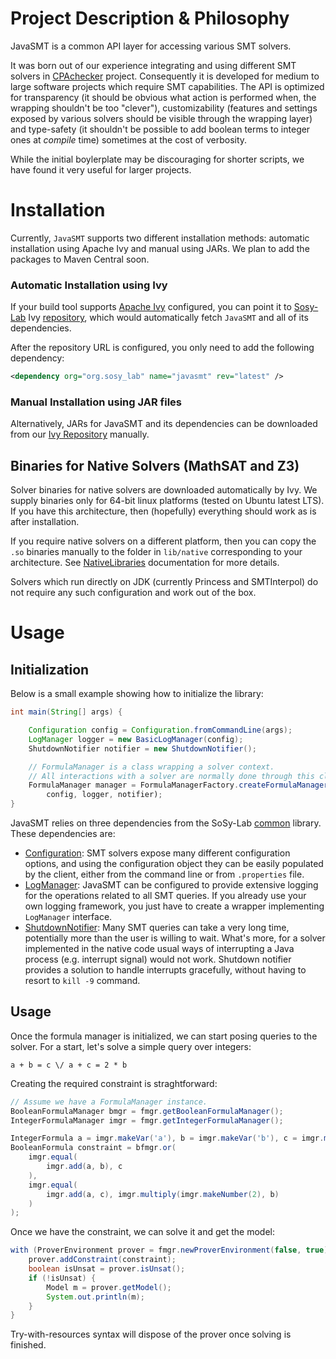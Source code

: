 # Project Description & Philosophy

JavaSMT is a common API layer for accessing various SMT solvers.

It was born out of our experience integrating and using different SMT solvers
in [CPAchecker](http://cpachecker.sosy-lab.org/) project.
Consequently it is developed for medium to large software projects which
require SMT capabilities.
The API is optimized for transparency (it should be obvious what action is
performed when, the wrapping shouldn't be too "clever"), customizability
(features and settings exposed by various solvers should be visible through the
wrapping layer) and type-safety (it shouldn't be possible to add boolean terms
to integer ones at _compile_ time) sometimes at the cost of verbosity.

While the initial boylerplate may be discouraging for shorter scripts,
we have found it very useful for larger projects.

# Installation

Currently, `JavaSMT` supports two different installation methods:
automatic installation using Apache Ivy and manual using JARs.
We plan to add the packages to Maven Central soon.

### Automatic Installation using Ivy

If your build tool supports [Apache Ivy](http://ant.apache.org/ivy/) configured,
you can point it to [Sosy-Lab](http://www.sosy-lab.org/) Ivy
[repository](IvyRepository), which would automatically fetch
`JavaSMT` and all of its dependencies.

After the repository URL is configured, you only need to add the following
dependency:

```xml
<dependency org="org.sosy_lab" name="javasmt" rev="latest" />
```

### Manual Installation using JAR files

Alternatively, JARs for JavaSMT and its dependencies can be downloaded from our
[Ivy Repository](IvyRepository) manually.

## Binaries for Native Solvers (MathSAT and Z3)

Solver binaries for native solvers are downloaded automatically by Ivy.
We supply binaries only for 64-bit linux platforms
(tested on Ubuntu latest LTS).
If you have this architecture, then (hopefully) everything should work as is after
installation.

If you require native solvers on a different platform, then you can copy the
`.so` binaries manually to the folder in `lib/native` corresponding to your
architecture.
See [NativeLibraries](NativeLibraries) documentation for more details.

Solvers which run directly on JDK (currently Princess and SMTInterpol)
do not require any such configuration and work out of the box.

# Usage

## Initialization

Below is a small example showing how to initialize the library:

```java
int main(String[] args) {

    Configuration config = Configuration.fromCommandLine(args);
    LogManager logger = new BasicLogManager(config);
    ShutdownNotifier notifier = new ShutdownNotifier();

    // FormulaManager is a class wrapping a solver context.
    // All interactions with a solver are normally done through this class.
    FormulaManager manager = FormulaManagerFactory.createFormulaManager
        config, logger, notifier);
}
```

JavaSMT relies on three dependencies from the SoSy-Lab [common](common) library.
These dependencies are:

 - [Configuration](Configuration): SMT solvers expose many different
    configuration options, and using the configuration object they can be
    easily populated by the client, either from the command line or from 
    `.properties` file.
 - [LogManager](LogManager): JavaSMT can be configured to provide extensive
    logging for the operations related to all SMT queries.
    If you already use your own logging framework, you just have to create a
    wrapper implementing `LogManager` interface.
 - [ShutdownNotifier](ShutdownNotifier): Many SMT queries can take a very
    long time, potentially more than the user is willing to wait.
    What's more, for a solver implemented in the native code usual ways of
    interrupting a Java process (e.g. interrupt signal) would not work.
    Shutdown notifier provides a solution to handle interrupts gracefully,
    without having to resort to `kill -9` command.

## Usage

Once the formula manager is initialized, we can start posing queries to the
solver.
For a start, let's solve a simple query over integers:

```
a + b = c \/ a + c = 2 * b
```

Creating the required constraint is straghtforward:

```java
// Assume we have a FormulaManager instance.
BooleanFormulaManager bmgr = fmgr.getBooleanFormulaManager();
IntegerFormulaManager imgr = fmgr.getIntegerFormulaManager();

IntegerFormula a = imgr.makeVar('a'), b = imgr.makeVar('b'), c = imgr.makeVar('c');
BooleanFormula constraint = bfmgr.or(
    imgr.equal(
        imgr.add(a, b), c
    ),
    imgr.equal(
        imgr.add(a, c), imgr.multiply(imgr.makeNumber(2), b)
    )
);
```

Once we have the constraint, we can solve it and get the model:

```java
with (ProverEnvironment prover = fmgr.newProverEnvironment(false, true)) {
    prover.addConstraint(constraint);
    boolean isUnsat = prover.isUnsat();
    if (!isUnsat) {
        Model m = prover.getModel();
        System.out.println(m);
    }
}
```

Try-with-resources syntax will dispose of the prover once solving is finished.


[ShutdownNotifier]: https://sosy-lab.github.io/java-common-lib/api/org/sosy_lab/common/ShutdownNotifier.html
[NativeLibraries]: https://sosy-lab.github.io/java-common-lib/api/org/sosy_lab/common/NativeLibraries.html
[Configuration]: https://sosy-lab.github.io/java-common-lib/api/org/sosy_lab/common/configuration/package-summary.html
[LogManager]: https://sosy-lab.github.io/java-common-lib/api/index.html?org/sosy_lab/common/configuration/package-summary.html
[FormulaManagerFactory]: http://sosy-lab.github.io/java-smt/api/org/sosy_lab/solver/FormulaManagerFactory.html
[IvyRepository]: http://www.sosy-lab.org/ivy
